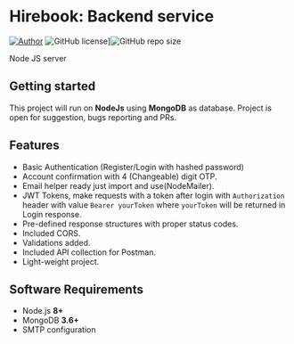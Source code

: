 # Hirebook: Backend service

[![Author](https://img.shields.io/badge/author-@alpha-blue.svg)](https://www.linkedin.com/in/n4alphapesto/) ![GitHub license](https://img.shields.io/github/license/avijsdev/mern-app.svg)]![GitHub repo size](https://img.shields.io/github/repo-size/avijsdev/mern-app)

Node JS server

## Getting started

This project will run on **NodeJs** using **MongoDB** as database. Project is open for suggestion, bugs reporting and PRs.

## Features

- Basic Authentication (Register/Login with hashed password)
- Account confirmation with 4 (Changeable) digit OTP.
- Email helper ready just import and use(NodeMailer).
- JWT Tokens, make requests with a token after login with `Authorization` header with value `Bearer yourToken` where `yourToken` will be returned in Login response.
- Pre-defined response structures with proper status codes.
- Included CORS.
- Validations added.
- Included API collection for Postman.
- Light-weight project.

## Software Requirements

- Node.js **8+**
- MongoDB **3.6+**
- SMTP configuration
